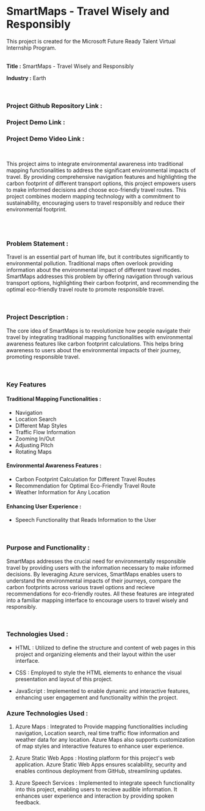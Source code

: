# SmartMaps - Travel Wisely and Responsibly

This project is created for the Microsoft Future Ready Talent Virtual Internship Program.

<br>
<b>Title :</b> SmartMaps - Travel Wisely and Responsibly

<b>Industry :</b> Earth

<br>

### Project Github Repository Link : 
### Project Demo Link : 
### Project Demo Video Link : 

<br>

This project aims to integrate environmental awareness into traditional mapping functionalities to address the significant environmental impacts of travel. By providing comprehensive navigation features and highlighting the carbon footprint of different transport options, this project empowers users to make informed decisions and choose eco-friendly travel routes. This project combines modern mapping technology with a commitment to sustainability, encouraging users to travel responsibly and reduce their environmental footprint.


<br>
<br>

### Problem Statement : 
Travel is an essential part of human life, but it contributes significantly to environmental pollution. Traditional maps often overlook providing information about the environmental impact of different travel modes. SmartMaps addresses this problem by offering navigation through various transport options, highlighting their carbon footprint, and recommending the optimal eco-friendly travel route to promote responsible travel.

<br>

### Project Description :
The core idea of SmartMaps is to revolutionize how people navigate their travel by integrating traditional mapping functionalities with environmental awareness features like carbon footprint calculations. This helps bring awareness to users about the environmental impacts of their journey, promoting responsible travel.

<br>

### Key Features

#### Traditional Mapping Functionalities : 
- Navigation
- Location Search
- Different Map Styles
- Traffic Flow Information
- Zooming In/Out
- Adjusting Pitch
- Rotating Maps

#### Environmental Awareness Features :

- Carbon Footprint Calculation for Different Travel Routes
- Recommendation for Optimal Eco-Friendly Travel Route
- Weather Information for Any Location

#### Enhancing User Experience :

- Speech Functionality that Reads Information to the User


<br>

### Purpose and Functionality :
SmartMaps addresses the crucial need for environmentally responsible travel by providing users with the information necessary to make informed decisions. By leveraging Azure services, SmartMaps enables users to understand the environmental impacts of their journeys, compare the carbon footprints across various travel options and recieve recommendations for eco-friendly routes. All these features are integrated into a familiar mapping interface to encourage users to travel wisely and responsibly.

<br>

### Technologies Used : 

- HTML : Utilized to define the structure and content of web pages in this project and organizing elements and their layout within the user interface.

- CSS : Employed to style the HTML elements to enhance the visual presentation and layout of this project.

- JavaScript : Implemented to enable dynamic and interactive features, enhancing user engagement and functionality within the project.


### Azure Technologies Used :

1. Azure Maps : Integrated to Provide mapping functionalities including navigation, Location search, real time traffic flow information and weather data for any location. Azure Maps also supports customization of map styles and interactive features to enhance user experience.

2. Azure Static Web Apps : Hosting platform for this project's web application. Azure Static Web Apps ensures scalability, security and enables continous deployment from GitHub, streamlining updates.

3. Azure Speech Services : Implemented to integrate speech functionality into this project, enabling users to recieve audible information. It enhances user experience and interaction by providing spoken feedback.
